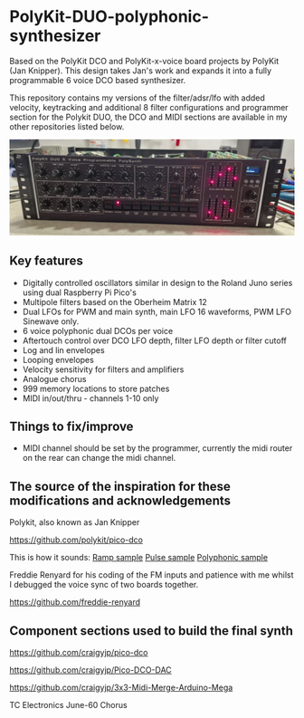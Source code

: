 # PolyKit-DUO-polyphonic-synthesizer

Based on the PolyKit DCO and PolyKit-x-voice board projects by PolyKit (Jan Knipper). This design takes Jan's work and expands it into a fully programmable 6 voice DCO based synthesizer. 

This repository contains my versions of the filter/adsr/lfo with added velocity, keytracking and additional 8 filter configurations and programmer section for the Polykit DUO, the DCO and MIDI sections are available in my other repositories listed below.

![Synth](photos/synth.jpg)

## Key features

- Digitally controlled oscillators similar in design to the Roland Juno series using dual Raspberry Pi Pico's
- Multipole filters based on the Oberheim Matrix 12
- Dual LFOs for PWM and main synth, main LFO 16 waveforms, PWM LFO Sinewave only.
- 6 voice polyphonic dual DCOs per voice
- Aftertouch control over DCO LFO depth, filter LFO depth or filter cutoff
- Log and lin envelopes
- Looping envelopes
- Velocity sensitivity for filters and amplifiers
- Analogue chorus
- 999 memory locations to store patches
- MIDI in/out/thru - channels 1-10 only

## Things to fix/improve

- MIDI channel should be set by the programmer, currently the midi router on the rear can change the midi channel.

## The source of the inspiration for these modifications and acknowledgements

Polykit, also known as Jan Knipper

https://github.com/polykit/pico-dco

This is how it sounds: [Ramp sample](https://soundcloud.com/polykit/pico-dco-ramp) [Pulse sample](https://soundcloud.com/polykit/pico-dco-pulse) [Polyphonic sample](https://soundcloud.com/polykit/pico-dco-polyphonic)

Freddie Renyard for his coding of the FM inputs and patience with me whilst I debugged the voice sync of two boards together.

https://github.com/freddie-renyard

## Component sections used to build the final synth

https://github.com/craigyjp/pico-dco

https://github.com/craigyjp/Pico-DCO-DAC

https://github.com/craigyjp/3x3-Midi-Merge-Arduino-Mega

TC Electronics June-60 Chorus
